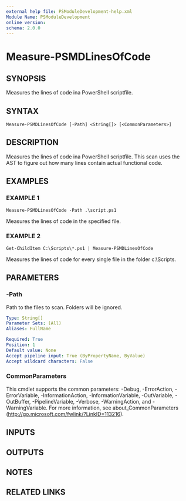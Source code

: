 ```yaml
---
external help file: PSModuleDevelopment-help.xml
Module Name: PSModuleDevelopment
online version:
schema: 2.0.0
---
```


# Measure-PSMDLinesOfCode

## SYNOPSIS
Measures the lines of code ina PowerShell scriptfile.

## SYNTAX

```
Measure-PSMDLinesOfCode [-Path] <String[]> [<CommonParameters>]
```

## DESCRIPTION
Measures the lines of code ina PowerShell scriptfile.
This scan uses the AST to figure out how many lines contain actual functional code.

## EXAMPLES

### EXAMPLE 1
```
Measure-PSMDLinesOfCode -Path .\script.ps1
```

Measures the lines of code in the specified file.

### EXAMPLE 2
```
Get-ChildItem C:\Scripts\*.ps1 | Measure-PSMDLinesOfCode
```

Measures the lines of code for every single file in the folder c:\Scripts.

## PARAMETERS

### -Path
Path to the files to scan.
Folders will be ignored.

```yaml
Type: String[]
Parameter Sets: (All)
Aliases: FullName

Required: True
Position: 1
Default value: None
Accept pipeline input: True (ByPropertyName, ByValue)
Accept wildcard characters: False
```

### CommonParameters
This cmdlet supports the common parameters: -Debug, -ErrorAction, -ErrorVariable, -InformationAction, -InformationVariable, -OutVariable, -OutBuffer, -PipelineVariable, -Verbose, -WarningAction, and -WarningVariable.
For more information, see about_CommonParameters (http://go.microsoft.com/fwlink/?LinkID=113216).

## INPUTS

## OUTPUTS

## NOTES

## RELATED LINKS
